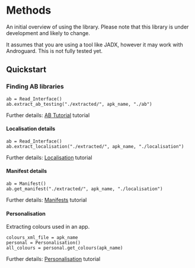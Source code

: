# Methods

An initial overview of using the library. Please note that this library is under development and likely to change. 

It assumes that you are using a tool like JADX, however it may work with Androguard. This is not fully tested yet. 

## Quickstart

### Finding AB libraries

```
ab = Read_Interface()
ab.extract_ab_testing("./extracted/", apk_name, "./ab")
```

Further details:
[AB Tutorial](../tutorials/ab) tutorial

#### Localisation details

```
ab = Read_Interface()
ab.extract_localisation("./extracted/", apk_name, "./localisation")
```
Further details:
[Localisation](../tutorials/localisation) tutorial

#### Manifest details

```
ab = Manifest()
ab.get_manifest("./extracted/", apk_name, "./localisation")
```
Further details:
[Manifests](../tutorials/manifest) tutorial

#### Personalisation

Extracting colours used in an app. 

```
colours_xml_file = apk_name
personal = Personalisation()
all_colours = personal.get_colours(apk_name)
```
Further details:
[Personalisation](../tutorials/personalisation) tutorial